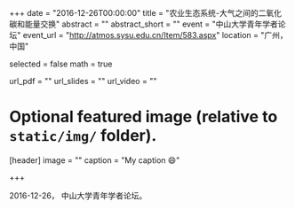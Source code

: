 +++
date = "2016-12-26T00:00:00"
title = "农业生态系统-大气之间的二氧化碳和能量交换"
abstract = ""
abstract_short = ""
event = "中山大学青年学者论坛"
event_url = "http://atmos.sysu.edu.cn/Item/583.aspx"
location = "广州，中国"

selected = false
math = true

url_pdf = ""
url_slides = ""
url_video = ""

# Optional featured image (relative to `static/img/` folder).
[header]
image = ""
caption = "My caption :smile:"

+++

2016-12-26， 中山大学青年学者论坛。